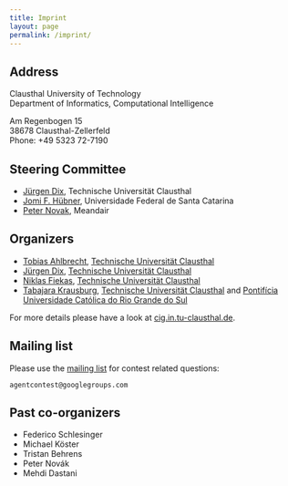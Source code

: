 ```yaml
---
title: Imprint
layout: page
permalink: /imprint/
---
```


Address
-------

Clausthal University of Technology  
Department of Informatics, Computational Intelligence

Am Regenbogen 15  
38678 Clausthal-Zellerfeld  
Phone: +49 5323 72-7190

Steering Committee
------------------

* [Jürgen Dix](https://www.ifi.tu-clausthal.de/abteilungen/computational-intelligence/members/leader/prof-dr-juergen-dix), Technische Universität Clausthal
* [Jomi F. Hübner](http://jomi.das.ufsc.br/), Universidade Federal de Santa Catarina
* [Peter Novak](http://peter.aronde.net), Meandair


Organizers
----------

* [Tobias Ahlbrecht](https://www.ifi.tu-clausthal.de/abteilungen/computational-intelligence/members/academic-staff/tobias-ahlbrecht-msc),
  [Technische Universität Clausthal](http://www.tu-clausthal.de/)
* [Jürgen Dix](https://www.ifi.tu-clausthal.de/abteilungen/computational-intelligence/members/leader/prof-dr-juergen-dix),
  [Technische Universität Clausthal](http://www.tu-clausthal.de/)
* [Niklas Fiekas](https://www.ifi.tu-clausthal.de/abteilungen/computational-intelligence/members/academic-staff/niklas-fiekas-msc),
  [Technische Universität Clausthal](http://www.tu-clausthal.de/)
* [Tabajara Krausburg](https://www.ifi.tu-clausthal.de/abteilungen/computational-intelligence/members/academic-staff/tabajara-krausburg),
  [Technische Universität Clausthal](http://www.tu-clausthal.de/) and [Pontifícia Universidade Católica do Rio Grande do Sul](http://www.pucrs.br/)

For more details please have a look at [cig.in.tu-clausthal.de](http://cig.in.tu-clausthal.de/).

Mailing list
------------

Please use the [mailing list](https://groups.google.com/forum/#!forum/agentcontest) for contest related questions:

```
agentcontest@googlegroups.com
```

Past co-organizers
------------------

* Federico Schlesinger
* Michael Köster
* Tristan Behrens
* Peter Novák
* Mehdi Dastani
